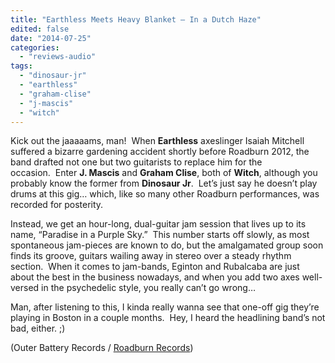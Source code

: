 ```yaml
---
title: "Earthless Meets Heavy Blanket – In a Dutch Haze"
edited: false
date: "2014-07-25"
categories:
  - "reviews-audio"
tags:
  - "dinosaur-jr"
  - "earthless"
  - "graham-clise"
  - "j-mascis"
  - "witch"
---
```


Kick out the jaaaaams, man!  When **Earthless** axeslinger Isaiah Mitchell suffered a bizarre gardening accident shortly before Roadburn 2012, the band drafted not one but two guitarists to replace him for the occasion.  Enter **J. Mascis** and **Graham Clise**, both of **Witch**, although you probably know the former from **Dinosaur Jr**.  Let’s just say he doesn’t play drums at this gig… which, like so many other Roadburn performances, was recorded for posterity.

Instead, we get an hour-long, dual-guitar jam session that lives up to its name, “Paradise in a Purple Sky.”  This number starts off slowly, as most spontaneous jam-pieces are known to do, but the amalgamated group soon finds its groove, guitars wailing away in stereo over a steady rhythm section.  When it comes to jam-bands, Eginton and Rubalcaba are just about the best in the business nowadays, and when you add two axes well-versed in the psychedelic style, you really can’t go wrong…

Man, after listening to this, I kinda really wanna see that one-off gig they’re playing in Boston in a couple months.  Hey, I heard the headlining band’s not bad, either. ;)

(Outer Battery Records / [Roadburn Records](http://burningworldrecords.com/artist/earthless-meets-heavy-blanket "Link To Roadburn Records Website"))
